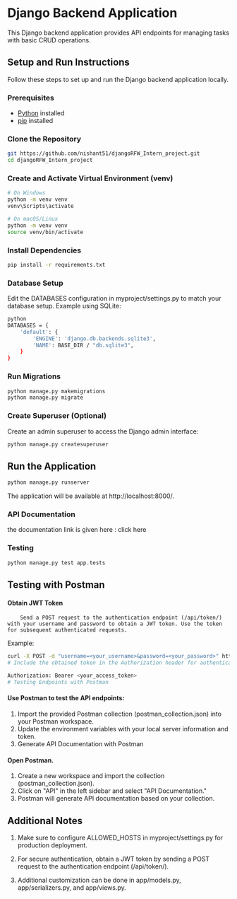 # Django Backend Application

This Django backend application provides API endpoints for managing tasks with basic CRUD operations.

## Setup and Run Instructions

Follow these steps to set up and run the Django backend application locally.

### Prerequisites

- [Python](https://www.python.org/downloads/) installed
- [pip](https://pip.pypa.io/en/stable/installation/) installed

### Clone the Repository

```bash
git https://github.com/nishant51/djangoRFW_Intern_project.git
cd djangoRFW_Intern_project
```
### Create and Activate Virtual Environment (venv)

```bash
# On Windows
python -m venv venv
venv\Scripts\activate

# On macOS/Linux
python -m venv venv
source venv/bin/activate
```
### Install Dependencies
```bash
pip install -r requirements.txt
```

### Database Setup
Edit the DATABASES configuration in myproject/settings.py to match your database setup.
Example using SQLite:
```bash
python
DATABASES = {
    'default': {
        'ENGINE': 'django.db.backends.sqlite3',
        'NAME': BASE_DIR / "db.sqlite3",
    }
}

```


### Run Migrations
```bash
python manage.py makemigrations
python manage.py migrate 
```
### Create Superuser (Optional)

Create an admin superuser to access the Django admin interface:
```bash
python manage.py createsuperuser
```
## Run the Application
```bash
python manage.py runserver
```
The application will be available at http://localhost:8000/.

### API Documentation
 the documentation link is given here : click here


### Testing
```bash
python manage.py test app.tests
```

## Testing with Postman
#### Obtain JWT Token
        Send a POST request to the authentication endpoint (/api/token/) with your username and password to obtain a JWT token. Use the token for subsequent authenticated requests.

Example:

```bash
curl -X POST -d "username=<your_username>&password=<your_password>" http://localhost:8000/api/token/
# Include the obtained token in the Authorization header for authenticated requests:

Authorization: Bearer <your_access_token>
# Testing Endpoints with Postman
```

#### Use Postman to test the API endpoints:

  1) Import the provided Postman collection (postman_collection.json) into your Postman workspace.
  2) Update the environment variables with your local server information and token.
  3) Generate API Documentation with Postman

#### Open Postman.
 1) Create a new workspace and import the collection (postman_collection.json).
 2) Click on "API" in the left sidebar and select "API Documentation."
 3)  Postman will generate API documentation based on your collection.

## Additional Notes

 1) Make sure to configure ALLOWED_HOSTS in myproject/settings.py for production deployment.

 2) For secure authentication, obtain a JWT token by sending a POST request to the authentication endpoint (/api/token/).

 3) Additional customization can be done in app/models.py, app/serializers.py, and app/views.py.







